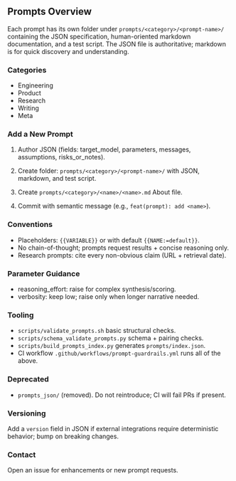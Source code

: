 ## Prompts Overview

Each prompt has its own folder under `prompts/<category>/<prompt-name>/` containing the JSON specification, human-oriented markdown documentation, and a test script. The JSON file is authoritative; markdown is for quick discovery and understanding.

### Categories
- Engineering
- Product
- Research
- Writing
- Meta

### Add a New Prompt
1. Author JSON (fields: target_model, parameters, messages, assumptions, risks_or_notes).

2. Create folder: `prompts/<category>/<prompt-name>/` with JSON, markdown, and test script.
3. Create `prompts/<category>/<name>/<name>.md` About file.
4. Commit with semantic message (e.g., `feat(prompt): add <name>`).

### Conventions
- Placeholders: `{{VARIABLE}}` or with default `{{NAME:=default}}`.
- No chain-of-thought; prompts request results + concise reasoning only.
- Research prompts: cite every non-obvious claim (URL + retrieval date).

### Parameter Guidance
- reasoning_effort: raise for complex synthesis/scoring.
- verbosity: keep low; raise only when longer narrative needed.

### Tooling
- `scripts/validate_prompts.sh` basic structural checks.
- `scripts/schema_validate_prompts.py` schema + pairing checks.
- `scripts/build_prompts_index.py` generates `prompts/index.json`.
- CI workflow `.github/workflows/prompt-guardrails.yml` runs all of the above.

### Deprecated
- `prompts_json/` (removed). Do not reintroduce; CI will fail PRs if present.

### Versioning
Add a `version` field in JSON if external integrations require deterministic behavior; bump on breaking changes.

### Contact
Open an issue for enhancements or new prompt requests.
